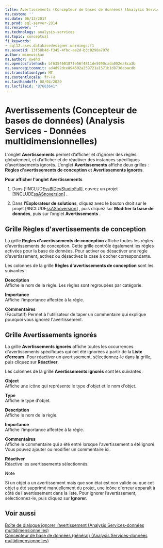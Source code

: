 ```yaml
---
title: Avertissements (Concepteur de bases de données) (Analysis Services-données multidimensionnelles) | Microsoft Docs
ms.custom: ''
ms.date: 06/13/2017
ms.prod: sql-server-2014
ms.reviewer: ''
ms.technology: analysis-services
ms.topic: conceptual
f1_keywords:
- sql12.asvs.databasedesigner.warnings.f1
ms.assetid: 13f58b4d-f345-4fbc-ae2d-b3c8290a797d
author: minewiskan
ms.author: owend
ms.openlocfilehash: bf635460187fe56f4811de5090cada002ea8ca3b
ms.sourcegitcommit: ad4d92dce894592a259721a1571b1d8736abacdb
ms.translationtype: MT
ms.contentlocale: fr-FR
ms.lasthandoff: 08/04/2020
ms.locfileid: "87603641"
---
```

# <a name="warnings-database-designer-analysis-services---multidimensional-data"></a>Avertissements (Concepteur de bases de données) (Analysis Services - Données multidimensionnelles)
  L’onglet **Avertissements** permet d’afficher et d’ignorer des règles globalement, et d’afficher et de réactiver des instances spécifiques d’avertissements ignorés. L'onglet **Avertissements** affiche deux grilles : **Règles d'avertissements de conception** et **Avertissements ignorés**.  
  
 **Pour afficher l'onglet Avertissements**  
  
1.  Dans [!INCLUDE[ssBIDevStudioFull](../includes/ssbidevstudiofull-md.md)], ouvrez un projet [!INCLUDE[ssASnoversion](../includes/ssasnoversion-md.md)] .  
  
2.  Dans **l’Explorateur de solutions**, cliquez avec le bouton droit sur le projet [!INCLUDE[ssASnoversion](../includes/ssasnoversion-md.md)] , puis cliquez sur **Modifier la base de données**, puis sur l’onglet **Avertissements** .  
  
## <a name="design-warning-rules-grid"></a>Grille Règles d'avertissements de conception  
 La grille **Règles d'avertissements de conception** affiche toutes les règles d'avertissements de conception. Cette grille contrôle également les règles activées pour la base de données. Pour activer ou désactiver une règle d'avertissement, activez ou désactivez la case à cocher correspondante.  
  
 Les colonnes de la grille **Règles d'avertissements de conception** sont les suivantes :  
  
 **Description**  
 Affiche le nom de la règle. Les règles sont regroupées par catégorie.  
  
 **Importance**  
 Affiche l'importance affectée à la règle.  
  
 **Commentaires**  
 (Facultatif) Permet à l'utilisateur de taper un commentaire qui explique pourquoi vous ignorez l'avertissement.  
  
## <a name="dismissed-warnings-grid"></a>Grille Avertissements ignorés  
 La grille **Avertissements ignorés** affiche toutes les occurrences d'avertissements spécifiques qui ont été ignorées à partir de la **Liste d'erreurs**. Pour réactiver un avertissement, sélectionnez-le dans la grille, puis cliquez sur **Réactiver**.  
  
 Les colonnes de la grille **Avertissements ignorés** sont les suivantes :  
  
 **Object**  
 Affiche une icône qui représente le type d'objet et le nom d'objet.  
  
 **Type**  
 Affiche le type d'objet.  
  
 **Description**  
 Affiche le nom de la règle.  
  
 **Importance**  
 Affiche l'importance affectée à la règle.  
  
 **Commentaires**  
 Affiche le commentaire qui a été entré lorsque l'avertissement a été ignoré. Vous pouvez ajouter ou modifier un commentaire ici.  
  
 **Réactiver**  
 Réactive les avertissements sélectionnés.  
  
> [!NOTE]  
>  Si un objet a un avertissement mais que son état est non valide ou que cet objet a été supprimé manuellement du projet, une icône d'erreur apparaît à côté de l'avertissement dans la liste. Pour ignorer l’avertissement, sélectionnez-le, puis cliquez sur **Ignorer**.  
  
## <a name="see-also"></a>Voir aussi  
 [Boîte de dialogue ignorer l’avertissement &#40;Analysis Services-données multidimensionnelles&#41;](dismiss-warning-dialog-box-analysis-services-multidimensional-data.md)   
 [Concepteur de base de données &#40;général&#41; &#40;Analysis Services-données multidimensionnelles&#41;](general-database-designer-analysis-services-multidimensional-data.md)  
  
  
